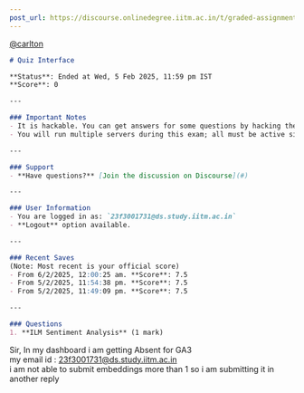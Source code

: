 ```yaml
---
post_url: https://discourse.onlinedegree.iitm.ac.in/t/graded-assignments-dashboard-scores-incorrect-missing/166816/12
---
```

[@carlton](/u/carlton)  

```markdown
# Quiz Interface

**Status**: Ended at Wed, 5 Feb 2025, 11:59 pm IST  
**Score**: 0

---

### Important Notes
- It is hackable. You can get answers for some questions by hacking the code for this quiz. That's allowed.
- You will run multiple servers during this exam; all must be active simultaneously while checking or saving answers.

---

### Support
- **Have questions?** [Join the discussion on Discourse](#)

---

### User Information
- You are logged in as: `23f3001731@ds.study.iitm.ac.in`
- **Logout** option available.

---

### Recent Saves
(Note: Most recent is your official score)
- From 6/2/2025, 12:00:25 am. **Score**: 7.5  
- From 5/2/2025, 11:54:38 pm. **Score**: 7.5  
- From 5/2/2025, 11:49:09 pm. **Score**: 7.5  

---

### Questions
1. **ILM Sentiment Analysis** (1 mark)
```

Sir, In my dashboard i am getting Absent for GA3  
my email id : 23f3001731@ds.study.iitm.ac.in  
i am not able to submit embeddings more than 1 so i am submitting it in another reply